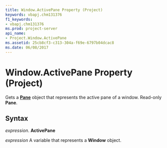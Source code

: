 ```yaml
---
title: Window.ActivePane Property (Project)
keywords: vbapj.chm131376
f1_keywords:
- vbapj.chm131376
ms.prod: project-server
api_name:
- Project.Window.ActivePane
ms.assetid: 25cb8cf3-c313-304a-f69e-6797b04dcac8
ms.date: 06/08/2017
---
```



# Window.ActivePane Property (Project)

Gets a  **[Pane](Project.Pane.md)** object that represents the active pane of a window. Read-only **Pane**.


## Syntax

 _expression_. **ActivePane**

 _expression_ A variable that represents a **Window** object.


